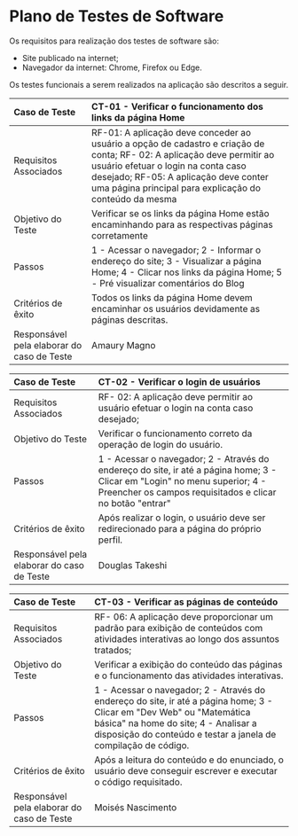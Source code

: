 # Plano de Testes de Software

Os requisitos para realização dos testes de software são:
<ul><li>Site publicado na internet;</li>
<li>Navegador da internet: Chrome, Firefox ou Edge.</li>
</ul>

Os testes funcionais a serem realizados na aplicação são descritos a seguir. 

|Caso de Teste    | CT-01 - Verificar o funcionamento dos links da página Home |
|:---|:---|
| Requisitos Associados | RF-01: A aplicação deve conceder ao usuário a opção de cadastro e criação de conta; RF- 02: A aplicação deve permitir ao usuário efetuar o login na conta caso desejado; RF-05: A aplicação deve conter uma página principal para explicação do conteúdo da mesma|
| Objetivo do Teste | Verificar se os links da página Home estão encaminhando para as respectivas páginas corretamente |
| Passos | 1 - Acessar o navegador; 2 - Informar o endereço do site; 3 - Visualizar a página Home; 4 - Clicar nos links da página Home; 5 - Pré visualizar comentários do Blog|
| Critérios de êxito | Todos os links da página Home devem encaminhar os usuários devidamente as páginas descritas. |
| Responsável pela elaborar do caso de Teste | Amaury Magno |



|Caso de Teste    | CT-02 - Verificar o login de usuários |
|:---|:---|
| Requisitos Associados | RF- 02: A aplicação deve permitir ao usuário efetuar o login na conta caso desejado;|
| Objetivo do Teste | Verificar o funcionamento correto da operação de login do usuário. |
| Passos | 1 - Acessar o navegador; 2 - Através do endereço do site, ir até a página home; 3 - Clicar em "Login" no menu superior; 4 - Preencher os campos requisitados e clicar no botão "entrar"|
| Critérios de êxito | Após realizar o login, o usuário deve ser redirecionado para a página do próprio perfil.|
| Responsável pela elaborar do caso de Teste | Douglas Takeshi |



|Caso de Teste    | CT-03 - Verificar as páginas de conteúdo |
|:---|:---|
| Requisitos Associados | RF- 06: A aplicação deve proporcionar um padrão para exibição de conteúdos com atividades interativas ao longo dos assuntos tratados;|
| Objetivo do Teste | Verificar a exibição do conteúdo das páginas e o funcionamento das atividades interativas. |
| Passos | 1 - Acessar o navegador; 2 - Através do endereço do site, ir até a página home; 3 - Clicar em "Dev Web" ou "Matemática básica" na home do site; 4 - Analisar a disposição do conteúdo e testar a janela de compilação de código.|
| Critérios de êxito | Após a leitura do conteúdo e do enunciado, o usuário deve conseguir escrever e executar o código requisitado.|
| Responsável pela elaborar do caso de Teste | Moisés Nascimento |

